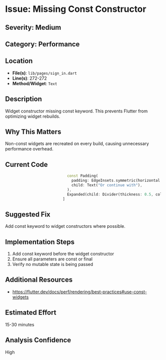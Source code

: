 # Issue: Missing Const Constructor

## Severity: Medium

## Category: Performance

## Location
- **File(s)**: `lib/pages/sign_in.dart`
- **Line(s)**: 272-272
- **Method/Widget**: `Text`

## Description
Widget constructor missing const keyword. This prevents Flutter from optimizing widget rebuilds.

## Why This Matters
Non-const widgets are recreated on every build, causing unnecessary performance overhead.

## Current Code
```dart
                            const Padding(
                              padding: EdgeInsets.symmetric(horizontal: 10.0),
                              child: Text("Or continue with"),
                            ),
                            Expanded(child: Divider(thickness: 0.5, color: Colors.grey[400]),),
                          ]
```

## Suggested Fix
Add const keyword to widget constructors where possible.

## Implementation Steps
1. Add const keyword before the widget constructor
2. Ensure all parameters are const or final
3. Verify no mutable state is being passed

## Additional Resources
- https://flutter.dev/docs/perf/rendering/best-practices#use-const-widgets

## Estimated Effort
15-30 minutes

## Analysis Confidence
High
